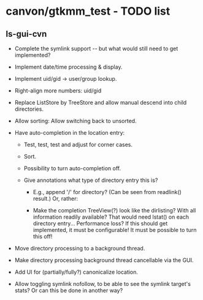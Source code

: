# canvon/gtkmm\_test - TODO list

## ls-gui-cvn

  * Complete the symlink support -- but what would still need to get implemented?

  * Implement date/time processing & display.

  * Implement uid/gid -> user/group lookup.

  * Right-align more numbers: uid/gid

  * Replace ListStore by TreeStore and allow manual descend into child directories.

  * Allow sorting: Allow switching back to unsorted.

  * Have auto-completion in the location entry:

    * Test, test, test and adjust for corner cases.

    * Sort.

    * Possibility to turn auto-completion off.

    * Give annotations what type of directory entry this is?

      * E.g., append '/' for directory? (Can be seen from readlink() result.)
        Or, rather:

      * Make the completion TreeView(?) look like the dirlisting?
        With all information readily available? That would need lstat()
        on each directory entry... Performance loss?
        If this should get implemented, it must be configurable!
        It must be possible to turn this off!

  * Move directory processing to a background thread.

  * Make directory processing background thread cancellable via the GUI.

  * Add UI for (partially/fully?) canonicalize location.

  * Allow toggling symlink nofollow, to be able to see the symlink target's stats?
    Or can this be done in another way?

